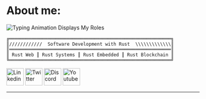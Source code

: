 # About me:
![Typing Animation Displays My Roles](https://readme-typing-svg.herokuapp.com?color=%503385ff&lines=Hello+I'm+Felix+Figueroa;Welcome+to+my+Github+profile.!;)
        
    ╔═══════════════════════════════════════════════════════════╗
    ║////////////  Software Development with Rust  \\\\\\\\\\\\\║   
    ║═══════════════════════════════════════════════════════════║
    ║ Rust Web ║ Rust Systems ║ Rust Embedded ║ Rust Blockchain ║
    ╚═══════════════════════════════════════════════════════════╝


<a href="https://www.linkedin.com/in/felix-manuel-figueroa-3b91551b/"><img alt="Linkedin" width="45px" src="https://img.icons8.com/stickers/45/000000/linkedin.png"/></a>
<a href="https://twitter.com/FelixM_Figueroa"><img alt="Twitter" width="45px" src="https://img.icons8.com/stickers/45/000000/twitter.png"/></a>
<img alt="Discord" width="45px" src="https://img.icons8.com/stickers/100/000000/discord.png"/>
<a href="https://www.youtube.com/channel/UCl51r-34GpQtP6WpqAR844Q"><img alt="Youtube" width="45px" src="https://img.icons8.com/stickers/45/000000/youtube-play.png"/></a>

<hr/> 
